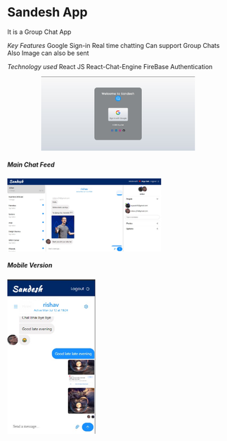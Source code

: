 # Sandesh App
It is a Group Chat App

*Key Features*
Google Sign-in
Real time chatting
Can support Group Chats Also
Image can also be sent

*Technology used*
React JS
React-Chat-Engine 
FireBase Authentication

<p align="center">
  <img src="./login_page.jpg" width="350" title="Login Page">
  <h5>Main Chat Feed</h5>
  <img src="./web_main.jpg" width="350" alt="accessibility text">
  <h5>Mobile Version</h5>
  <img src="./mobile.jpg" width="200" height="350" alt="accessibility text">
</p>

